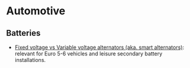 # Automotive
## Batteries
- [Fixed voltage vs Variable voltage alternators (aka. smart alternators)](https://www.redarc.com.au/alternator-vs-fixed-alternator): relevant for Euro 5-6 vehicles and leisure secondary battery installations.
